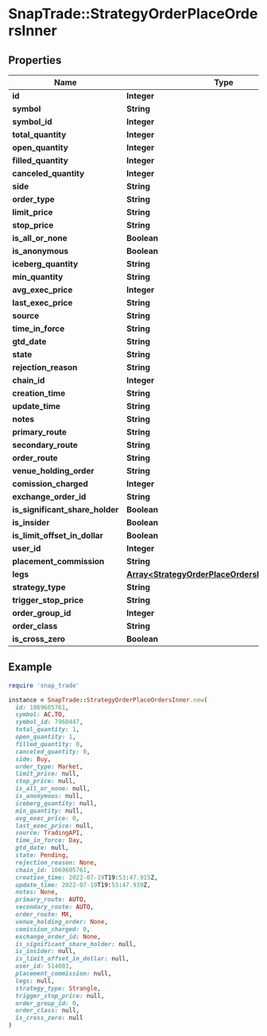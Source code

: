# SnapTrade::StrategyOrderPlaceOrdersInner

## Properties

| Name | Type | Description | Notes |
| ---- | ---- | ----------- | ----- |
| **id** | **Integer** |  | [optional] |
| **symbol** | **String** |  | [optional] |
| **symbol_id** | **Integer** |  | [optional] |
| **total_quantity** | **Integer** |  | [optional] |
| **open_quantity** | **Integer** |  | [optional] |
| **filled_quantity** | **Integer** |  | [optional] |
| **canceled_quantity** | **Integer** |  | [optional] |
| **side** | **String** |  | [optional] |
| **order_type** | **String** |  | [optional] |
| **limit_price** | **String** |  | [optional] |
| **stop_price** | **String** |  | [optional] |
| **is_all_or_none** | **Boolean** |  | [optional] |
| **is_anonymous** | **Boolean** |  | [optional] |
| **iceberg_quantity** | **String** |  | [optional] |
| **min_quantity** | **String** |  | [optional] |
| **avg_exec_price** | **Integer** |  | [optional] |
| **last_exec_price** | **String** |  | [optional] |
| **source** | **String** |  | [optional] |
| **time_in_force** | **String** |  | [optional] |
| **gtd_date** | **String** |  | [optional] |
| **state** | **String** |  | [optional] |
| **rejection_reason** | **String** |  | [optional] |
| **chain_id** | **Integer** |  | [optional] |
| **creation_time** | **String** |  | [optional] |
| **update_time** | **String** |  | [optional] |
| **notes** | **String** |  | [optional] |
| **primary_route** | **String** |  | [optional] |
| **secondary_route** | **String** |  | [optional] |
| **order_route** | **String** |  | [optional] |
| **venue_holding_order** | **String** |  | [optional] |
| **comission_charged** | **Integer** |  | [optional] |
| **exchange_order_id** | **String** |  | [optional] |
| **is_significant_share_holder** | **Boolean** |  | [optional] |
| **is_insider** | **Boolean** |  | [optional] |
| **is_limit_offset_in_dollar** | **Boolean** |  | [optional] |
| **user_id** | **Integer** |  | [optional] |
| **placement_commission** | **String** |  | [optional] |
| **legs** | [**Array&lt;StrategyOrderPlaceOrdersInnerLegsInner&gt;**](StrategyOrderPlaceOrdersInnerLegsInner.md) |  | [optional] |
| **strategy_type** | **String** |  | [optional] |
| **trigger_stop_price** | **String** |  | [optional] |
| **order_group_id** | **Integer** |  | [optional] |
| **order_class** | **String** |  | [optional] |
| **is_cross_zero** | **Boolean** |  | [optional] |

## Example

```ruby
require 'snap_trade'

instance = SnapTrade::StrategyOrderPlaceOrdersInner.new(
  id: 1069605761,
  symbol: AC.TO,
  symbol_id: 7960447,
  total_quantity: 1,
  open_quantity: 1,
  filled_quantity: 0,
  canceled_quantity: 0,
  side: Buy,
  order_type: Market,
  limit_price: null,
  stop_price: null,
  is_all_or_none: null,
  is_anonymous: null,
  iceberg_quantity: null,
  min_quantity: null,
  avg_exec_price: 0,
  last_exec_price: null,
  source: TradingAPI,
  time_in_force: Day,
  gtd_date: null,
  state: Pending,
  rejection_reason: None,
  chain_id: 1069605761,
  creation_time: 2022-07-19T19:53:47.915Z,
  update_time: 2022-07-19T19:53:47.939Z,
  notes: None,
  primary_route: AUTO,
  secondary_route: AUTO,
  order_route: MX,
  venue_holding_order: None,
  comission_charged: 0,
  exchange_order_id: None,
  is_significant_share_holder: null,
  is_insider: null,
  is_limit_offset_in_dollar: null,
  user_id: 514603,
  placement_commission: null,
  legs: null,
  strategy_type: Strangle,
  trigger_stop_price: null,
  order_group_id: 0,
  order_class: null,
  is_cross_zero: null
)
```

